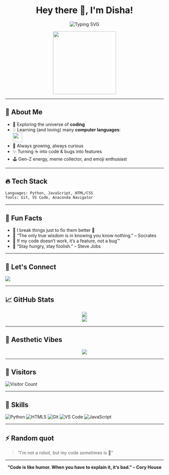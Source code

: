 <h1 align="center">Hey there 👋, I'm Disha!</h1>

<p align="center">
  <img src="https://readme-typing-svg.demolab.com?font=Fira+Code&size=24&pause=1000&center=true&vCenter=true&width=435&lines=Gen-Z+Code+Alchemist;Learning+one+language+at+a+time;GitHub+is+my+playground!" alt="Typing SVG" />
</p>

<p align="center">
  <img src="https://media.giphy.com/media/26BRv0ThflsHCqDrG/giphy.gif" width="200"/>
</p>

---

## 🌈 About Me

- 🚀 Exploring the universe of **coding**  
- 💡 Learning (and loving) many **computer languages**:  
  <img src="https://skillicons.dev/icons?i=python,java,js,cpp,go,html,css,ts,react" height="30" />  
- 🌱 Always growing, always curious  
- ✨ Turning ☕ into code & bugs into features  
- 🕹️ Gen-Z energy, meme collector, and emoji enthusiast  

---

## 🔥 Tech Stack

```bash
Languages: Python, JavaScript, HTML/CSS
Tools: Git, VS Code, Anaconda Navigator
```

---

## 🦄 Fun Facts

- 🦾 I break things just to fix them better 🚧
- 🧠 “The only true wisdom is in knowing you know nothing.” – Socrates
- 📝 If my code doesn’t work, it’s a feature, not a bug™
- 🚀 “Stay hungry, stay foolish.” – Steve Jobs

---

## 💬 Let's Connect

<p align="left">
  <a href="https://github.com/CoderDisha"><img src="https://img.shields.io/badge/GitHub-181717?style=flat&logo=github&logoColor=white" /></a>
  <!-- Add your socials! -->
</p>

---

## 📈 GitHub Stats

<p align="center">
  <img src="https://github-readme-stats.vercel.app/api?username=CoderDisha&show_icons=true&theme=radical">
  <br>
  <img src="https://github-readme-streak-stats.herokuapp.com/?user=CoderDisha&theme=radical">
</p>

---

## 🎨 Aesthetic Vibes

<p align="center">
  <img src="https://capsule-render.vercel.app/api?type=waving&color=gradient&height=100&section=footer"/>
</p>

---

## 👥 Visitors
![Visitor Count](https://komarev.com/ghpvc/?username=EliteXArnav&label=Profile+Views&color=blueviolet&style=flat)

---

## 🧠 Skills

![Python](https://img.shields.io/badge/Python-3670A0?style=for-the-badge&logo=python&logoColor=white)
![HTML5](https://img.shields.io/badge/HTML5-E34F26?style=for-the-badge&logo=html5&logoColor=white)
![Git](https://img.shields.io/badge/Git-F05032?style=for-the-badge&logo=git&logoColor=white)
![VS Code](https://img.shields.io/badge/VS%20Code-007ACC?style=for-the-badge&logo=visual-studio-code&logoColor=white)
![JavaScript](https://img.shields.io/badge/JavaScript-F7DF1E?style=for-the-badge&logo=javascript&logoColor=black)

---

## ⚡ Random quot
   > "I'm not a robot, but my code sometimes is 🤖"

---

<p align="center">
  <b>“Code is like humor. When you have to explain it, it’s bad.” – Cory House</b>
</p>

